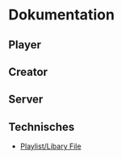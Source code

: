 # Dokumentation
## Player
## Creator
## Server
## Technisches
- [Playlist/Libary File](playlistfile.md)